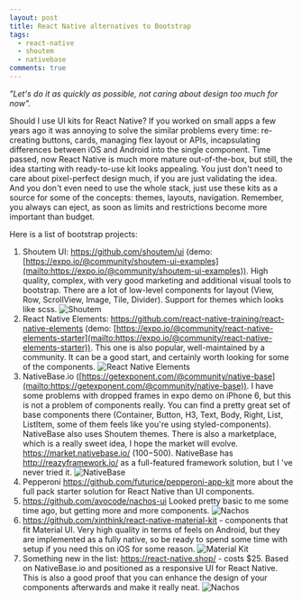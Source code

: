 ```yaml
---
layout: post
title: React Native alternatives to Bootstrap
tags:
  - react-native
  - shoutem
  - nativebase
comments: true
---
```


_"Let's do it as quickly as possible, not caring about design too much for now"._

Should I use UI kits for React Native? If you worked on small apps a few years ago it was annoying to solve the similar problems every time: re-creating buttons, cards, managing flex layout or APIs, incapsulating differences between iOS and Android into the single component. Time passed, now React Native is much more mature out-of-the-box, but still, the idea starting with ready-to-use kit looks appealing. You just don't need to care about pixel-perfect design much, if you are just validating the idea. And you don't even need to use the whole stack, just use these kits as a source for some of the concepts: themes, layouts, navigation. Remember, you always can eject, as soon as limits and restrictions become more important than budget.

Here is a list of bootstrap projects:

1. Shoutem UI: <https://github.com/shoutem/ui> (demo: [https://expo.io/@community/shoutem-ui-examples](mailto:https://expo.io/@community/shoutem-ui-examples)). High quality, complex, with very good marketing and additional visual tools to bootstrap. There are a lot of low-level components for layout (View, Row, ScrollView, Image, Tile, Divider). Support for themes which looks like scss. ![Shoutem](/images/2017/shoutem-introduction@2x.jpg)
2. React Native Elements: <https://github.com/react-native-training/react-native-elements> (demo: [https://expo.io/@community/react-native-elements-starter](mailto:https://expo.io/@community/react-native-elements-starter)). This one is also popular, well-maintained by a community. It can be a good start, and certainly worth looking for some of the components. ![React Native Elements](/images/2017/elements.png)
3. NativeBase.io ([https://getexponent.com/@community/native-base](mailto:https://getexponent.com/@community/native-base)). I have some problems with dropped frames in expo demo on iPhone 6, but this is not a problem of components really. You can find a pretty great set of base components there (Container, Button, H3, Text, Body, Right, List, ListItem, some of them feels like you're using styled-components). NativeBase also uses Shoutem themes. There is also a marketplace, which is a really sweet idea, I hope the market will evolve. <https://market.nativebase.io/> ($100-$500). NativeBase has <http://reazyframework.io/> as a full-featured framework solution, but I 've never tried it. ![NativeBase](/images/2017/nativebase-android.gif)
4. Pepperoni <https://github.com/futurice/pepperoni-app-kit> more about the full pack starter solution for React Native than UI components.
5. <https://github.com/avocode/nachos-ui> Looked pretty basic to me some time ago, but getting more and more components. ![Nachos](/images/2017/nachos.jpg)
6. <https://github.com/xinthink/react-native-material-kit> - components that fit Material UI. Very high quality in terms of feels on Android, but they are implemented as a fully native, so be ready to spend some time with setup if you need this on iOS for some reason. ![Material Kit](/images/2017/materialkit.gif)
7. Something new in the list: <https://react-native.shop/> - costs $25\. Based on NativeBase.io and positioned as a responsive UI for React Native. This is also a good proof that you can enhance the design of your components afterwards and make it really neat. ![Nachos](/images/2017/reactnativeshop.png)

